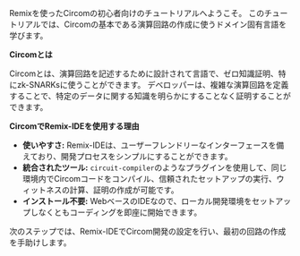 Remixを使ったCircomの初心者向けのチュートリアルへようこそ。 このチュートリアルでは、Circomの基本である演算回路の作成に使うドメイン固有言語を学びます。

**Circomとは**

Circomとは、演算回路を記述するために設計されて言語で、ゼロ知識証明、特にzk-SNARKsに使うことができます。 デベロッパーは、複雑な演算回路を定義することで、特定のデータに関する知識を明らかにすることなく証明することができます。

**CircomでRemix-IDEを使用する理由**

- **使いやすさ:** Remix-IDEは、ユーザーフレンドリーなインターフェースを備えており、開発プロセスをシンプルにすることができます。
- **統合されたツール:** `circuit-compiler`のようなプラグインを使用して、同じ環境内でCircomコードをコンパイル、信頼されたセットアップの実行、ウィットネスの計算、証明の作成が可能です。
- **インストール不要:** WebベースのIDEなので、ローカル開発環境をセットアップしなくともコーディングを即座に開始できます。

次のステップでは、Remix-IDEでCircom開発の設定を行い、最初の回路の作成を手助けします。
